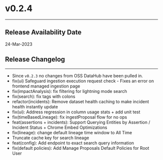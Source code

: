 # v0.2.4
---

Release Availability Date
---
24-Mar-2023

## Release Changelog
---
- Since `v0.2.3` no changes from OSS DataHub have been pulled in.
- fix(ui) Safeguard ingestion execution request check - Fixes an error on frontend managed ingestion page
- fix(impactAnalysis): fix filtering for lightning mode search
- fix(search): fix tags with colons
- refactor(incidents): Remove dataset health caching to make incident health instantly update
- fix(ui): Address regression in column usage stats + add unit test
- fix(timeBasedLineage): fix ingestProposal flow for no ops
- feat(assertions + incidents): Support Querying Entities by Assertion / Incident Status + Chrome Embed Optimizations
- fix(lineage): change default lineage time window to All Time
- Truncate cache key for search lineage
- feat(config): Add endpoint to exact search query information
- fix(default policies): Add Manage Proposals Default Policies for Root User